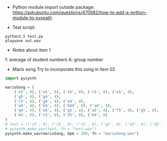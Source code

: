 * Python module import outside package: https://askubuntu.com/questions/470982/how-to-add-a-python-module-to-syspath

* Test script:

```shell
python3.5 test.py
playwave out.wav
```

* Notes about item 1

f: average of student numbers
A: group number

* Mario song
Try to incorporate this song in item 02

```python
import pysynth

marioSong = (
	('e5', 8), ('e5', 8), ('e5', 8), ('c5', 8), ('e5', 8),
	('g5', 4), ('g4', 4),
	('c5', 4), ('g4', 4), ('e4', 4),
	('a4', 4), ('b4', 4), ('bb4', 8), ('a4', 4),
	('g4', 4), ('e5', 4), ('g5', 4), ('a5', 4), ('f5', 8), ('g5', 8),
	('e5', 8), ('c5', 8), ('d5', 8), ('b4', 8)
)
# test = (('c5', 8), ('c5', 8), ('c5', 8), ('g5', 8), ('e5', 4), ('d5', 8), ('c5', 4) )
# pysynth.make_wav(test, fn = "test.wav")
pysynth.make_wav(marioSong, bpm = 200, fn = "marioSong.wav")
```
